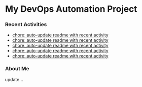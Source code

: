 # My DevOps Automation Project

### Recent Activities
<!-- activity:START -->
- [chore: auto-update readme with recent activity](https://github.com/kaigiii/mybowling-app/commit/b121149068d30732a14a7dcb6ba587d946b2b90e)
- [chore: auto-update readme with recent activity](https://github.com/kaigiii/mybowling-app/commit/b41d78de026c452d07db7e27696ab6e26cba52fb)
- [chore: auto-update readme with recent activity](https://github.com/kaigiii/mybowling-app/commit/7a0c78347a1eca868f3b66f3289978a869941044)
- [chore: auto-update readme with recent activity](https://github.com/kaigiii/mybowling-app/commit/bad4b19cd4a04757eaceed4354f11277002b9414)
- [chore: auto-update readme with recent activity](https://github.com/kaigiii/mybowling-app/commit/ae917a8823fcbadf47ce419adae42fb65d661fbc)
<!-- activity:END -->

### About Me
<!-- MYLINKS:START -->
<!-- MYLINKS:END -->

update...
